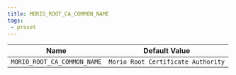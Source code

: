 ```yaml
---
title: MORIO_ROOT_CA_COMMON_NAME
tags: 
 - preset
---
```





<!-- MORIO_AUTO_GENERATED_CONTENT_STARTS - Manual changes made below will be overwritten -->
| Name | Default Value |
|------|---------------|
| `MORIO_ROOT_CA_COMMON_NAME` | `Morio Root Certificate Authority` |
<!-- MORIO_AUTO_GENERATED_CONTENT_ENDS - Manual changes made above will be overwritten -->
